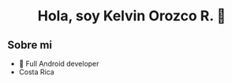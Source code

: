 <div align="center">
<h1 align="center">Hola, soy Kelvin Orozco R.</a> 👋</h1>
</div>

## Sobre mi

- 📲 Full Android developer
- Costa Rica
<!--
**Kolvii29/Kolvii29** is a ✨ _special_ ✨ repository because its `README.md` (this file) appears on your GitHub profile.

Here are some ideas to get you started:

- 🔭 I’m currently working on ...
- 🌱 I’m currently learning ...
- 👯 I’m looking to collaborate on ...
- 🤔 I’m looking for help with ...
- 💬 Ask me about ...
- 📫 How to reach me: ...
- 😄 Pronouns: ...
- ⚡ Fun fact: ...
-->
